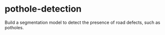 # pothole-detection

Build a segmentation model to detect the presence of road defects, such as potholes.